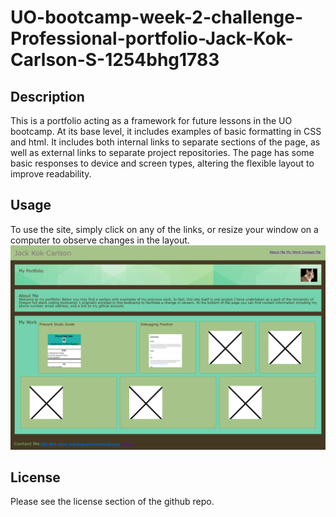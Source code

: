 # UO-bootcamp-week-2-challenge-Professional-portfolio-Jack-Kok-Carlson-S-1254bhg1783
## Description
This is a portfolio acting as a framework for future lessons in the UO bootcamp. At its base level, it includes examples of basic formatting in CSS and html. It includes both internal links to separate sections of the page, as well as external links to separate project repositories. The page has some basic responses to device and screen types, altering the flexible layout to improve readability.

## Usage
To use the site, simply click on any of the links, or resize your window on a computer to observe changes in the layout.
![alt text](assets//images/webpageScreenshot.png)

## License
Please see the license section of the github repo.